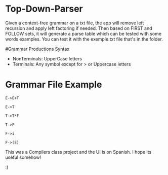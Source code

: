 # Top-Down-Parser
Given a context-free grammar on a txt file, the app will remove left recursion and apply left factoring if needed. 
Then based on FIRST and FOLLOW sets, it will generate a parse table which can be tested with some words examples. 
You can test it with the exemple.txt file that's in the folder.

#Grammar Productions Syntax
- NonTerminals: UpperCase letters
- Terminals: Any symbol except for > or Uppercase letters

# Grammar File Example 
```
E->E+T

E->T

T->T*F

T->F

F->i

F->(E)
```


This was a Compilers class project and the UI is on Spanish. I hope its useful somehow!

:)
